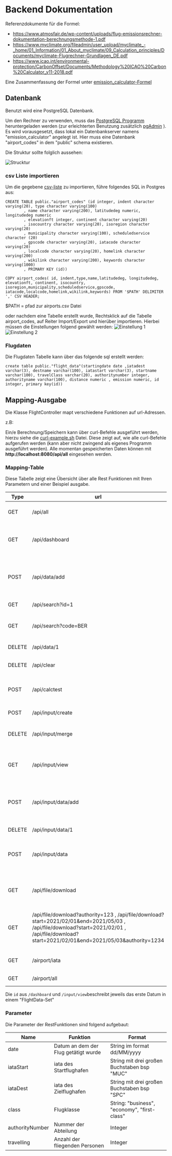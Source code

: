 # Backend Dokumentation

Referenzdokumente für die Formel:

- https://www.atmosfair.de/wp-content/uploads/flug-emissionsrechner-dokumentation-berechnungsmethode-1.pdf
- https://www.myclimate.org/fileadmin/user_upload/myclimate_-_home/01_Information/01_About_myclimate/09_Calculation_principles/Documents/myclimate-Flugrechner-Grundlagen_DE.pdf
- https://www.icao.int/environmental-protection/CarbonOffset/Documents/Methodology%20ICAO%20Carbon%20Calculator_v11-2018.pdf

Eine Zusammenfassung der Formel unter [emission_calculator-Formel](code/backend/src/main/java/edu/hm/cs/emission_calculator/doc/emission_calculator-Formel.pdf)
## Datenbank

Benutzt wird eine PostgreSQL Datenbank.

Um den Rechner zu verwenden, muss das [PostgreSQL Programm](https://www.postgresql.org/download/ "download-seite")
heruntergeladen werden (zur erleichterten Benutzung
zusätzlich [pgAdmin](https://www.pgadmin.org/download/ "download pgAdmin") ). Es wird vorausgesetzt, dass lokal ein
Datenbankserver namens "emission_calculator" angelegt ist. Hier muss eine Datenbank "airport_codes" in dem "public" schema existieren.

Die Struktur sollte folglich aussehen: 

![Strucktur](doc/structure.png)

### csv Liste importieren

Um die gegebene [csv-liste](code/backend/src/main/resources/airports.csv) zu importieren, führe folgendes SQL in
Postgres aus:

```postgres-sql
CREATE TABLE public."airport_codes" (id integer, indent character varying(20), type character varying(100)
        , name character varying(200), latitudedeg numeric, longitudedeg numeric
        , elevationft integer, continent character varying(20)
        , isocountry character varying(20), isoregion character varying(20)
        , municipality character varying(100), scheduledservice character (20)
        , gpscode character varying(20), iatacode character varying(20)
        , localcode character varying(20), homelink character varying(200)
        , wikilink character varying(200), keywords character varying(1000)
        , PRIMARY KEY (id))

```

```postgres-sql
COPY airport_codes( id, indent,type,name,latitudedeg, longitudedeg, elevationft, continent, isocountry, isoregion,municipality,scheduledservice,gpscode, iatacode,localcode,homelink,wikilink,keywords) FROM '$PATH' DELIMITER ',' CSV HEADER;
```

$PATH = pfad zur airports.csv Datei

oder nachdem eine Tabelle erstellt wurde, Rechtsklick auf die Tabelle airport_codes, auf Reiter Import/Export und
hierüber importieren. Hierbei müssen die Einstellungen folgend gewählt werden:
![Einstellung 1](doc/gui-1.jpg)
![Einstellung 2](doc/gui-2.jpg)

### Flugdaten

Die Flugdaten Tabelle kann über das folgende sql erstellt werden:
```postgres-sql
create table public."flight_data"(startingdate date ,iatadest varchar(3), destname varchar(100), iatastart varchar(3), startname varchar(100), travelClass varchar(20), authoritynumber integer, authorityname varchar(100), distance numeric , emission numeric, id integer, primary key(id))
```

## Mapping-Ausgabe

Die Klasse FlightController mapt verschiedene Funktionen auf url-Adressen.

z.B:

Ein/e Berechnung/Speichern kann über curl-Befehle ausgeführt werden, hierzu siehe die [curl-example.sh](code/backend/src/main/java/edu/hm/cs/emission_calculator/doc/curl-example.sh "Beispiel curl-Aufrufe") Datei.
Diese zeigt auf, wie alle curl-Befehle aufgerufen werden (kann aber nicht zwingend als eigenes Programm ausgeführt werden).
Alle momentan gespeicherten Daten können mit **http://localhost:8080/api/all** eingesehen werden.

### Mapping-Table
Diese Tabelle zeigt eine Übersicht über alle Rest Funktionen mit Ihren Parametern und einer Beispiel ausgabe.

| Type | url    | Funktion    | Input - Format |  Beispiel - Daten |
|-----	|-----	|----------	| -----	|-----	|
| GET | /api/all    | zeigt alle gespeicherten Daten    |   /    | {"data":[{"destName":"Munich Airport","emission":13.283016877773605,"authorityName":"NameName","distance":9740.80096919702,"iataDest":"MUC","iataStart":"LAX","id":2,"startingDate":"16/05/2021","authorityNumber":123,"travelClass":"business","startName":"Los Angeles International Airport"}]} |
| GET | /api/dashboard  |  Generiert Dashboard daten    |   /    |  {"data":[{"number":1,destName":"Berlin Brandenburg Airport","emission":0.29794928299248413,"authorityName":"Authority","distance":510.6940440674793,"iataDest":"BER","iataStart":"MUC","id":0,"startingDate":"12/05/2021","authorityNumber":123456,"startName":"Munich Airport","travelClass":"business"},{"number":3,"destName":"Los Angeles International Airport","emission":19.959000674609815,"authorityName":"Authority","distance":9258.118281888883,"iataDest":"LAX","iataStart":"DUS","id":1,"startingDate":"05/05/2021","authorityNumber":123456,"startName":"Düsseldorf Airport","travelClass":"economy"}]} |
| POST | /api/data/add    | Berechnet Emissionen anhand der Parametereingaben und speichert Daten    | {"flight":[{"date":"12/05/2021","iataStart":"MUC","iataDest":"BER","class":"business","authorityNumber":123456, "travelling":1}]}    |       {"status":"added"}            |
| GET | /api/search?id=1        |    Sucht nach Eintrag mit id 1    | /   |    {"data":[{"destName":"Düsseldorf Airport","emission":0.30283290638986926,"authorityName":"Dummy-Abteilung","distance":535.8227825966139,"iataDest":"DUS","iataStart":"MUC","id":1,"startingDate":"16/05/2021","authorityNumber":1234,"travelClass":"business","startName":"Munich Airport"}]} |
| GET | /api/search?code=BER        |     Sucht nach Einträgen mit Start oder Landung in BER   |/     |   {"data":[{"destName":"Berlin Brandenburg Airport","emission":0.29794928299248413,"authorityName":"Authority","distance":510.6940440674793,"iataDest":"BER","iataStart":"MUC","id":10,"startingDate":"12/02/2021","authorityNumber":12,"travelClass":"business","startName":"Munich Airport"}]} |
| DELETE | /api/data/1        |   Löscht Eintrag mit id 1     |   /    |    {"status":"removed"} or {"status":"error: data didn't exist"}    |
| DELETE | /api/clear        |  (NUR TESTEN) Löscht gesamte Datenbank    |   /    |     {"status":"cleared"}        |
| POST | /api/calctest        | (NUR TESTEN) Berechnet Flug von MUC nach DUS in business Klasse     | /    |     {"status":"added"}            |
|     	|     	|          	|           	|       |
| POST	| /api/input/create  | Kreiert Datenbank für Einträge  |   / | {"status":"created"} |
| DELETE | /api/input/merge  |  Speichert Daten in flight_data und löscht die temporäre Tabelle | / | {"status":"merged into flight repository"} |
| GET | /api/input/view |  Generiert gehäufte Sicht der gespeicherten Daten (wie Dashboard)	|  / | {"data":[{"number":1,"emission":0.29794928299248413,"destName":"Berlin Brandenburg Airport","authorityName":"Authority","distance":510.6940440674793,"iataDest":"BER","iataStart":"MUC","id":0,"startingDate":"12/05/2021","authorityNumber":123456,"travelClass":"business","startName":"Munich Airport"},{"number":3,"emission":19.959000674609815,"destName":"Los Angeles International Airport","authorityName":"Authority","distance":9258.118281888883,"iataDest":"LAX","iataStart":"DUS","id":1,"startingDate":"12/05/2021","authorityNumber":123456,"travelClass":"economy","startName":"Düsseldorf Airport"}]} |
| POST | /api/input/data/add | Berechnet Emissionen anhand der Parametereingaben und speichert Daten |{"flight":[{"date":"12/02/2021","iataStart":"MUC","iataDest":"BER","class":"business","authorityNumber":123456, "travelling":1}]}|  {"status":"added"}   |
| DELETE |   /api/input/data/1  	|  Löscht Eintrag mit id 1 	| /|  {"status":"removed"} or {"status":"error: data didn't exist"}  |
| POST | /api/input/data  | Updated Eingaben (mitgegeben alte {index 0} und neue {index 1} Flugdaten) |  {"flight":[{"update":[{"date":"12/05/2021","iataStart":"DUS","iataDest":"LAX","class":"economy","authorityNumber":123456},{"date":"12/05/2021","iataStart":"DUS","iataDest":"LAX","class":"economy","authorityNumber":123456,"travelling":3}]}]}|  {"status":"updated"}  |
|     	|     	|          	|           	|    |
| GET    	|   /api/file/download  	| Exportiert alle gespeicherten Daten als downloadbares csv format   	|    /  |   /    |
| GET    	|   /api/file/download?authority=123  , /api/file/download?start=2021/02/01&end=2021/05/03 , /api/file/download?start=2021/02/01 , /api/file/download?start=2021/02/01&end=2021/05/03&authority=1234 	| Exportiert alle gespeicherten Daten als downloadbares csv format, gefiltert nach Parametern     	|    /  |   /    |
|     	|     	|          	|           	|       |
| GET | /airport/iata        |  Zeigt alle Flughäfen mit IATA Daten       | /	|     ... sind zu lang |
| GET | /airport/all        |  Zeigt alle Flughäfen       | /	|    ... sind zu lang    |

Die `id` aus `/dashboard` und `/input/view`beschreibt jeweils das erste Datum in einem "FlightData-Set"
### Parameter
Die Parameter der RestFunktionen sind folgend aufgebaut:

| Name | Funktion | Format |
| --- | --- | --- |
| date | Datum an dem der Flug getätigt wurde | String im format dd/MM/yyyy
| iataStart | iata des Startflughafen | String mit drei großen Buchstaben bsp "MUC"
| iataDest | iata des Zielflughafen  | String mit drei großen Buchstaben bsp "SPC"
| class | Flugklasse | String: "business", "economy", "first-class"
| authorityNumber | Nummer der Abteilung | Integer
| travelling | Anzahl der fliegenden Personen | Integer

